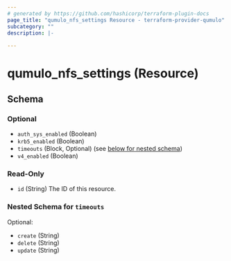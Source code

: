 ```yaml
---
# generated by https://github.com/hashicorp/terraform-plugin-docs
page_title: "qumulo_nfs_settings Resource - terraform-provider-qumulo"
subcategory: ""
description: |-
  
---
```


# qumulo_nfs_settings (Resource)





<!-- schema generated by tfplugindocs -->
## Schema

### Optional

- `auth_sys_enabled` (Boolean)
- `krb5_enabled` (Boolean)
- `timeouts` (Block, Optional) (see [below for nested schema](#nestedblock--timeouts))
- `v4_enabled` (Boolean)

### Read-Only

- `id` (String) The ID of this resource.

<a id="nestedblock--timeouts"></a>
### Nested Schema for `timeouts`

Optional:

- `create` (String)
- `delete` (String)
- `update` (String)



